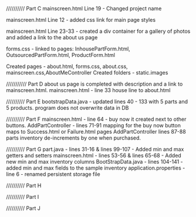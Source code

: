 
//////////
Part C
mainscreen.html Line 19 - Changed project name

mainscreen.html Line 12 - added css link for main page styles

mainscreen.html Line 23-33 - created a div 
container for a gallery of photos and added 
a link to the about us page

forms.css - linked to pages: InhousePartForm.html, OutsourcedPartForm.html,
ProductForm.html

Created pages - about.html, forms.css, about.css, mainscreen.css,AboutMeController
Created folders - static.images


///////////
Part D
about us page is completed with description and a link to mainscreen.html.
mainscreen.html - line 33 house line to about.html


//////////
Part E
bootstrapData.java - updated lines 40 - 133 with 5 parts and 5 products. 
program does not overwrite data in DB


//////////
Part F
mainscreen.html - line 64 - buy now it created next to other buttons.
AddPartController - lines 71-91 mapping for the buy now button maps to Success.html or Failure.html pages
AddPartController lines 87-88 parts inventory de-increments by one when purchased.

//////////
Part G
part.java - lines 31-16 & lines 99-107 - Added min and max getters and setters
mainscreen.html - lines 53-56 & lines 65-68 - Added new min and max inventory columns
BootStrapData.java - lines 104-141 - added min and max fields to the sample inventory
application.properties - line 6 - renamed persistent storage file


//////////
Part H


//////////
Part I


//////////
Part J